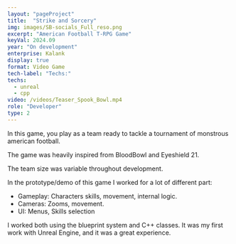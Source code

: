 ```yaml
---
layout: "pageProject"
title:  "Strike and Sorcery"
img: images/SB-socials_Full_reso.png
excerpt: "American Football T-RPG Game"
keyVal: 2024.09
year: "On development"
enterprise: Kalank
display: true
format: Video Game
tech-label: "Techs:"
techs:
  - unreal
  - cpp
video: /videos/Teaser_Spook_Bowl.mp4
role: "Developer"
type: 2
---
```

In this game, you play as a team ready to tackle a tournament of monstrous american football.

The game was heavily inspired from BloodBowl and Eyeshield 21.

The team size was variable throughout development. 

In the prototype/demo of this game I worked for a lot of different part:
- Gameplay: Characters skills, movement, internal logic.
- Cameras: Zooms, movement.
- UI: Menus, Skills selection

I worked both using the blueprint system and C++ classes. It was my first work with Unreal Engine, and it was a great experience.

